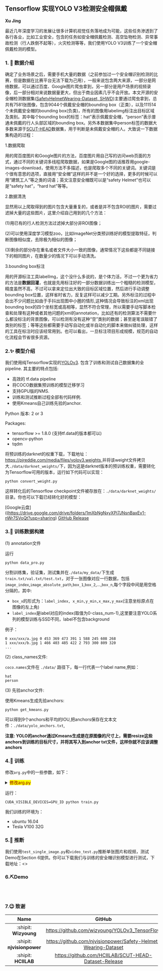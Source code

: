 ## Tensorflow 实现YOLO V3检测安全帽佩戴

**Xu Jing**

最近几年深度学习的发展让很多计算机视觉任务落地成为可能，这些任务渗透到了各行各业，比如工业安全，包含的任务如安全帽佩戴检测、高空坠物检测、异常事故检测（行人跌倒不起等），火灾检测等等，我们使用YOLO V3训练了一个安全帽佩戴检测的模型。


### 1. 📣 数据介绍

确定了业务场景之后，需要手机大量的数据（之前参加过一个安全帽识别检测的比赛，但是数据在比赛平台无法下载为己用），一般来说包含两大来源，一部分是网络数据，可以通过百度、Google图片爬虫拿到，另一部分是用户场景的视频录像，后一部分相对来说数据量更大，但出于商业因素几乎不会开放。本文开源的安全帽检测数据集([SafetyHelmetWearing-Dataset, SHWD](https://github.com/njvisionpower/Safety-Helmet-Wearing-Dataset))主要通过爬虫拿到，总共有7581张图像，包含9044个佩戴安全帽的bounding box（正类），以及111514个未佩戴安全帽的bounding box(负类)，所有的图像用labelimg标注出目标区域及类别。其中每个bounding box的标签：hat”表示佩戴安全帽，“person”表示普通未佩戴的行人头部区域的bounding box。另外本数据集中person标签的数据大多数来源于[SCUT-HEAD](https://github.com/HCIILAB/SCUT-HEAD-Dataset-Release)数据集，用于判断是未佩戴安全帽的人。大致说一下数据集构造的过程：

1.数据爬取

用的爬百度图片和Google图片的方法，百度图片用自己写的访问web页面的方式，通过不同的关键词多线程爬取数据，如果是Google图的话推荐用google-images-download，使用方法不多描述，也是爬取多个不同的关键词。关键词是个很有意思的选项，直接用“安全帽”这样的并不是一个好的选择，更多的时候可以用“建筑工人”等之类的词语；英文注意安全帽既可以是“safety Helmet”也可以是“safety hat”，“hard hat”等等。

2.数据清洗

显然用以上爬取得到的图片包含大量重复的，或者是并不包含ROI的图片，需要过滤掉大量的这些图片，这里介绍自己用到的几个方法：

(1)用已有的行人检测方法过滤掉大部分非ROI图像；

(2)可以使用深度学习模型zoo，比如ImageNet分类预训练好的模型提取特征，判断图像相似度，去除极为相似的图像；

(3)剩余的部分存在重名或者文件大小一致的图像，通常情况下这些都是不同链接下的相同图片，在数量少的情况下可以手动清洗。

3.bounding box标注

用的开源标注工具labelImg，这个没什么多说的，是个体力活，不过一个更为省力的方法是**数据回灌**，也就是先用标注好的一部分数据训练出一个粗糙的检测模型，精度虽然不高，不过可以拿来定位出大致的目标区域位置，然后进行手动调整bounding box位置，这样省时省力，反复这样可以减少工期。另外标注的过程中会出不少问题比如由于手抖出现图中小圈的情形,这种情况会导致标注的xml出现bounding box的四个坐标宽或高相等，显然不符合常理，所以需要手动写脚本检查和处理有这种或者其他问题的xml的annotation，比如还有的检测算法不需要什么都没标注的背景图像，可以检测有没有这种“空”类别的数据；甚至是笔误敲错了类别的标签；等等这些都需要手动写自动化或半自动化的脚本来做纠错处理，这样的工具在标注时应该经常用到。也可以看出，一旦标注项目形成规模，规范的自动化流程会节省很多资源。


### 2.✨ 模型介绍

我们使用纯Tensorflow实现的[YOLOv3](https://pjreddie.com/media/files/papers/YOLOv3.pdf). 包含了训练和测试自己数据集的全pipeline. 其主要的特点包括:

- 高效的 tf.data pipeline
- 将COCO数据集预训练的模型迁移学习
- 支持GPU版的NMS.
- 训练和测试推断过程全部有代码样例.
- 使用Kmeans自己训练先验的anchor.


Python 版本: 2 or 3

Packages:

- tensorflow >= 1.8.0 (支持tf.data的版本都可以)
- opencv-python
- tqdm

将预训练的darknet的权重下载，下载地址：<https://pjreddie.com/media/files/yolov3.weights>,并将该weight文件拷贝大`./data/darknet_weights/`下，因为这是darknet版本的预训练权重，需要转化为Tensorflow可用的版本，运行如下代码可以实现：

```shell
python convert_weight.py
```

这样转化后的Tensorflow checkpoint文件被存放在：`./data/darknet_weights/`目录。你也可以下载已经转化好的模型：

[Google云盘]((https://drive.google.com/drive/folders/1mXbNgNxyXPi7JNsnBaxEv1-nWr7SVoQt?usp=sharing) [GitHub Release](https://github.com/wizyoung/YOLOv3_TensorFlow/releases/) 


### 3.🔰 训练数据构建

(1) annotation文件

运行

```shell
python data_pro.py
```
分割训练集，验证集，测试集并在`./data/my_data/`下生成`train.txt/val.txt/test.txt`，对于一张图像对应一行数据，包括`image_index`,`image_absolute_path`,`box_1`,`box_2`,...,`box_n`,每个字段中间是用空格分隔的，其中:

+ `box_x`的形式为：`label_index, x_min,y_min,x_max,y_max`(注意坐标原点在图像的左上角)
+ `label_index`是label对应的index(取值为0-class_num-1),这里要注意YOLO系列的模型训练与SSD不同，label不包含background

例子：

```
0 xxx/xxx/a.jpg 0 453 369 473 391 1 588 245 608 268
1 xxx/xxx/b.jpg 1 466 403 485 422 2 793 300 809 320
...
```

(2) class_names文件:

`coco.names`文件在 `./data/` 路径下，每一行代表一个label name,例如：

```
hat
person
```

(3) 先验anchor文件:

使用Kmeans生成先验anchors:

```
python get_kmeans.py
```

可以得到9个anchors和平均的IOU,把anchors保存在文本文件：`./data/yolo_anchors.txt`, 

**注意: YOLO的anchor通过Kmeans生成是在原图像的尺寸上，需要resize这些anchors到训练的目标尺寸，并将其写入到anchor txt文件，这样你就不应该调整anchors**



### 4.📝 训练

修改`arg.py`中的一些参数，如下：

<details>
<summary><mark><font color=darkred>修改arg.py</font></mark></summary>
<pre><code>
### Some paths
train_file = './data/my_data/train.txt'  # The path of the training txt file.
val_file = './data/my_data/val.txt'  # The path of the validation txt file.
restore_path = './data/darknet_weights/yolov3.ckpt'  # The path of the weights to restore.
save_dir = './checkpoint/'  # The directory of the weights to save.
log_dir = './data/logs/'  # The directory to store the tensorboard log files.
progress_log_path = './data/progress.log'  # The path to record the training progress.
anchor_path = './data/yolo_anchors.txt'  # The path of the anchor txt file.
class_name_path = './data/coco.names'  # The path of the class names.
### Training releated numbers
batch_size = 2  # 需要调整为自己的类别数
img_size = [416, 416]  # Images will be resized to `img_size` and fed to the network, size format: [width, height]
total_epoches = 500  # 训练周期调整
train_evaluation_step = 50  # Evaluate on the training batch after some steps.
val_evaluation_epoch = 1  # Evaluate on the whole validation dataset after some steps. Set to None to evaluate every epoch.
save_epoch = 10  # Save the model after some epochs.
batch_norm_decay = 0.99  # decay in bn ops
weight_decay = 5e-4  # l2 weight decay
global_step = 0  # used when resuming training
### tf.data parameters
num_threads = 10  # Number of threads for image processing used in tf.data pipeline.
prefetech_buffer = 5  # Prefetech_buffer used in tf.data pipeline.
### Learning rate and optimizer
optimizer_name = 'adam'  # Chosen from [sgd, momentum, adam, rmsprop]
save_optimizer = True  # Whether to save the optimizer parameters into the checkpoint file.
learning_rate_init = 1e-3
lr_type = 'exponential'  # Chosen from [fixed, exponential, cosine_decay, cosine_decay_restart, piecewise]
lr_decay_epoch = 5  # Epochs after which learning rate decays. Int or float. Used when chosen `exponential` and `cosine_decay_restart` lr_type.
lr_decay_factor = 0.96  # The learning rate decay factor. Used when chosen `exponential` lr_type.
lr_lower_bound = 1e-6  # The minimum learning rate.
# piecewise params
pw_boundaries = [60, 80]  # epoch based boundaries
pw_values = [learning_rate_init, 3e-5, 1e-4]
### Load and finetune
# Choose the parts you want to restore the weights. List form.
# Set to None to restore the whole model.
restore_part = ['yolov3/darknet53_body']
# Choose the parts you want to finetune. List form.
# Set to None to train the whole model.
update_part = ['yolov3/yolov3_head']
### other training strategies
multi_scale_train = False  # Whether to apply multi-scale training strategy. Image size varies from [320, 320] to [640, 640] by default.
use_label_smooth = False # Whether to use class label smoothing strategy.
use_focal_loss = False  # Whether to apply focal loss on the conf loss.
use_mix_up = False  # Whether to use mix up data augmentation strategy. # 数据增强
use_warm_up = True  # whether to use warm up strategy to prevent from gradient exploding.
warm_up_epoch = 3  # Warm up training epoches. Set to a larger value if gradient explodes.
### some constants in validation
# nms 非极大值抑制
nms_threshold = 0.5  # iou threshold in nms operation
score_threshold = 0.5  # threshold of the probability of the classes in nms operation
nms_topk = 50  # keep at most nms_topk outputs after nms
# mAP eval
eval_threshold = 0.5  # the iou threshold applied in mAP evaluation
### parse some params
anchors = parse_anchors(anchor_path)
classes = read_class_names(class_name_path)
class_num = len(classes)
train_img_cnt = len(open(train_file, 'r').readlines())
val_img_cnt = len(open(val_file, 'r').readlines())
train_batch_num = int(math.ceil(float(train_img_cnt) / batch_size))  # iteration

lr_decay_freq = int(train_batch_num * lr_decay_epoch)
pw_boundaries = [float(i) * train_batch_num + global_step for i in pw_boundaries]
</code></pre>
</details>

运行：


```shell
CUDA_VISIBLE_DEVICES=GPU_ID python train.py
```

我们训练的环境为：

+ ubuntu 16.04
+ Tesla V100 32G



### 5.🔖 推断

我们使用`test_single_image.py`和`video_test.py`推断单张图片和视频，测试Demo在Section 6提供。你可以下载我们与训练的安全帽识别模型进行测试，下载地址：<>


### 6.⛏Demo

![]()

![]()

![]()

### 7.😉 致谢

Name                      |   GitHub                                                       |
:-:                       |  :-:                                                           |
:shipit: **Wizyoung**     |   <https://github.com/wizyoung/YOLOv3_TensorFlow>              |
:shipit: **njvisionpower**     |<https://github.com/njvisionpower/Safety-Helmet-Wearing-Dataset>|
:shipit: **HCIILAB**     | <https://github.com/HCIILAB/SCUT-HEAD-Dataset-Release>         |




